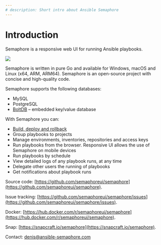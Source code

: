 ```yaml
---
# description: Short intro about Ansible Semaphore
---
```


# Introduction

Semaphore is a responsive web UI for running Ansible playbooks.


![](<.gitbook/assets/image (3).png>)

Semaphore is written in pure Go and available for Windows, macOS and Linux (x64, ARM, ARM64). Semaphore is an open-source project with concise and high-quality code.

Semaphore supports the following databases:

* MySQL
* PostgreSQL
* [BoltDB](https://github.com/etcd-io/bbolt) – embedded key/value database

With Semaphore you can:

* [Build, deploy and rollback](administration-guide/cicd.md)
* Group playbooks to projects
* Manage environments, inventories, repositories and access keys
* Run playbooks from the browser. Responsive UI allows the use of Semaphore on mobile devices
* Run playbooks by schedule
* View detailed logs of any playbook runs, at any time
* Delegate other users the running of playbooks
* Get notifications about playbook runs

Source code: [https://github.com/semaphoreui/semaphore](https://github.com/semaphoreui/semaphore).

Issue tracking: [https://github.com/semaphoreui/semaphore/issues](https://github.com/semaphoreui/semaphore/issues).

Docker: [https://hub.docker.com/r/semaphoreui/semaphore](https://hub.docker.com/r/semaphoreui/semaphore).

Snap: [https://snapcraft.io/semaphore](https://snapcraft.io/semaphore).

Contact: [denis@ansible-semaphore.com](mailto:denis@fastlix.com)
